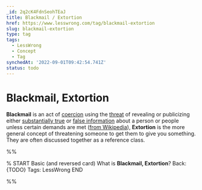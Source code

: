 ```yaml
---
_id: 2q2cK4FdnSeohTEaJ
title: Blackmail / Extortion
href: https://www.lesswrong.com/tag/blackmail-extortion
slug: blackmail-extortion
type: tag
tags:
  - LessWrong
  - Concept
  - Tag
synchedAt: '2022-09-01T09:42:54.741Z'
status: todo
---
```


# Blackmail, Extortion

**Blackmail** is an act of [coercion](https://en.wikipedia.org/wiki/Coercion) using the [threat](https://en.wikipedia.org/wiki/Threat) of revealing or publicizing either [substantially true](https://en.wikipedia.org/wiki/Substantial_truth) or [false information](https://en.wikipedia.org/wiki/False_information) about a person or people unless certain demands are met ([from Wikipedia](https://en.wikipedia.org/wiki/Blackmail)), **Extortion** is the more general concept of threatening someone to get them to give you something. They are often discussed together as a reference class.


%%

% START
Basic (and reversed card)
What is **Blackmail, Extortion**?
Back: {TODO}
Tags: LessWrong
END
<!--ID: 1663156978162-->


%%
	
